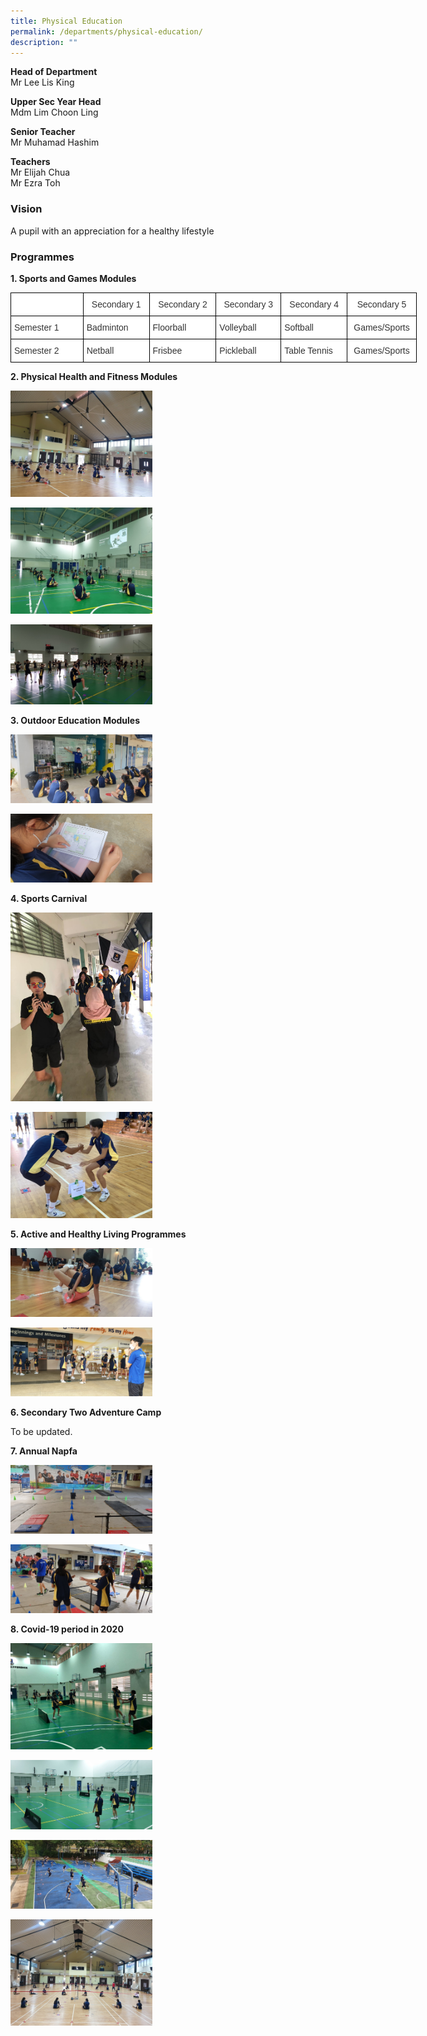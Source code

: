 ```yaml
---
title: Physical Education
permalink: /departments/physical-education/
description: ""
---
```

**Head of Department**   
Mr Lee Lis King  

  

**Upper Sec Year Head**   
Mdm Lim Choon Ling

  

**Senior Teacher**   
Mr Muhamad Hashim

  

**Teachers**    
Mr Elijah Chua   
Mr Ezra Toh

  

### Vision
A pupil with an appreciation for a healthy lifestyle

### Programmes

**1\. Sports and Games Modules**

<style type="text/css">
.tg  {border-collapse:collapse;border-spacing:0;margin:0px auto;}
.tg td{border-color:black;border-style:solid;border-width:1px;font-family:Arial, sans-serif;font-size:14px;
  overflow:hidden;padding:10px 5px;word-break:normal;}
.tg th{border-color:black;border-style:solid;border-width:1px;font-family:Arial, sans-serif;font-size:14px;
  font-weight:normal;overflow:hidden;padding:10px 5px;word-break:normal;}
.tg .tg-tlx9{background-color:#FFF;color:#333;text-align:center;vertical-align:top}
.tg .tg-citn{background-color:#FFF;color:#333;text-align:left;vertical-align:top}
</style>
<table class="tg" style="undefined;table-layout: fixed; width: 650px">
<colgroup>
<col style="width: 116px">
<col style="width: 106px">
<col style="width: 107px">
<col style="width: 104px">
<col style="width: 106px">
<col style="width: 111px">
</colgroup>
<tbody>
  <tr>
    <td class="tg-tlx9"></td>
    <td class="tg-tlx9"><span style="background-color:initial">Secondary 1</span><br></td>
    <td class="tg-tlx9"><span style="background-color:initial">Secondary 2</span><br></td>
    <td class="tg-tlx9"><span style="background-color:initial">Secondary 3</span><br></td>
    <td class="tg-tlx9"><span style="background-color:initial">Secondary 4</span><br></td>
    <td class="tg-tlx9"><span style="background-color:initial">Secondary 5 </span></td>
  </tr>
  <tr>
    <td class="tg-citn"><span style="font-weight:400;color:#333">Semester 1</span></td>
    <td class="tg-citn"><span style="font-weight:400;color:#333">Badminton</span></td>
    <td class="tg-citn"><span style="font-weight:400;color:#333">Floorball</span></td>
    <td class="tg-citn"><span style="font-weight:400;color:#333">Volleyball</span></td>
    <td class="tg-citn"><span style="font-weight:400;color:#333">Softball</span></td>
    <td class="tg-tlx9"><span style="font-weight:400;color:#333"> Games/Sports</span></td>
  </tr>
  <tr>
    <td class="tg-citn"><span style="font-weight:400;color:#333">Semester 2</span></td>
    <td class="tg-citn"><span style="font-weight:400;color:#333">Netball</span></td>
    <td class="tg-citn"><span style="font-weight:400;color:#333">Frisbee</span></td>
    <td class="tg-citn"><span style="font-weight:400;color:#333">Pickleball</span></td>
    <td class="tg-citn"><span style="font-weight:400;color:#333">Table Tennis</span></td>
    <td class="tg-tlx9"><span style="font-weight:400;color:#333"> Games/Sports</span></td>
  </tr>
</tbody>
</table>

**2\. Physical Health and Fitness Modules**

<img src="/images/pe1.jpeg" 
     style="width:45%">
		 
<img src="/images/pe2.jpeg" 
     style="width:45%">
		 
<img src="/images/pe3.jpeg" 
     style="width:45%">

**3\. Outdoor Education Modules**

<img src="/images/pe4.jpeg" 
     style="width:45%">
		 
<img src="/images/pe5.jpeg" 
     style="width:45%">

**4\. Sports Carnival**

<img src="/images/pe6.jpeg" 
     style="width:45%">
		 
<img src="/images/pe7.jpeg" 
     style="width:45%">

**5\. Active and Healthy Living Programmes**

<img src="/images/pe8.jpeg" 
     style="width:45%">
		 
<img src="/images/pe9.jpeg" 
     style="width:45%">

**6\. Secondary Two Adventure Camp**

To be updated.

**7\. Annual Napfa**

<img src="/images/pe10.jpeg" 
     style="width:45%">
		 
<img src="/images/pe11.jpeg" 
     style="width:45%">

**8\. Covid-19 period in 2020**

<img src="/images/pe12.jpeg" 
     style="width:45%">
		 
<img src="/images/pe13.jpeg" 
     style="width:45%">
		 
<img src="/images/pe14.jpeg" 
     style="width:45%">
		 
<img src="/images/pe15.jpeg" 
     style="width:45%">